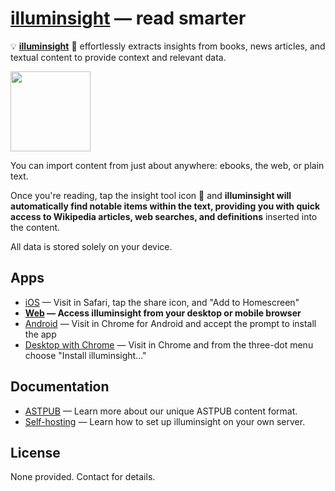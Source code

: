 # [illuminsight](https://app.illuminsight.com) — read smarter

💡 **[illuminsight](https://app.illuminsight.com)** 👀 effortlessly extracts insights from books, news articles, and textual content to provide context and relevant data.

<img src="https://i.imgur.com/vsGmlOg.png" width="128" height="128" />

You can import content from just about anywhere: ebooks, the web, or plain text.

Once you're reading, tap the insight tool icon 🔦 and **illuminsight will automatically find notable items within the text, providing you with quick access to Wikipedia articles, web searches, and definitions** inserted into the content.

All data is stored solely on your device.

## Apps

- [iOS](https://app.illuminsight.com) — Visit in Safari, tap the share icon, and "Add to Homescreen"
- **[Web](https://app.illuminsight.com) — Access illuminsight from your desktop or mobile browser**
- [Android](https://app.illuminsight.com) — Visit in Chrome for Android and accept the prompt to install the app
- [Desktop with Chrome](https://app.illuminsight.com) — Visit in Chrome and from the three-dot menu choose "Install illuminsight..."

## Documentation

- [ASTPUB](https://github.com/Xyfir/illuminsight/blob/master/docs/astpub.md) — Learn more about our unique ASTPUB content format.
- [Self-hosting](https://github.com/Xyfir/illuminsight/blob/master/docs/self-host.md) — Learn how to set up illuminsight on your own server.

## License

None provided. Contact for details.
